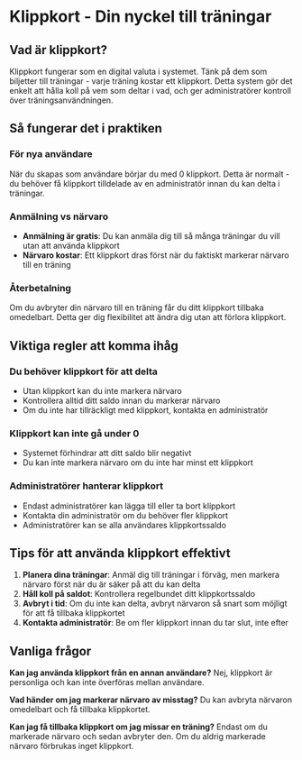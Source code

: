 # Klippkort - Din nyckel till träningar

## Vad är klippkort?

Klippkort fungerar som en digital valuta i systemet. Tänk på dem som biljetter till träningar - varje träning kostar ett klippkort. Detta system gör det enkelt att hålla koll på vem som deltar i vad, och ger administratörer kontroll över träningsanvändningen.

## Så fungerar det i praktiken

### För nya användare
När du skapas som användare börjar du med 0 klippkort. Detta är normalt - du behöver få klippkort tilldelade av en administratör innan du kan delta i träningar.

### Anmälning vs närvaro
- **Anmälning är gratis**: Du kan anmäla dig till så många träningar du vill utan att använda klippkort
- **Närvaro kostar**: Ett klippkort dras först när du faktiskt markerar närvaro till en träning

### Återbetalning
Om du avbryter din närvaro till en träning får du ditt klippkort tillbaka omedelbart. Detta ger dig flexibilitet att ändra dig utan att förlora klippkort.

## Viktiga regler att komma ihåg

### Du behöver klippkort för att delta
- Utan klippkort kan du inte markera närvaro
- Kontrollera alltid ditt saldo innan du markerar närvaro
- Om du inte har tillräckligt med klippkort, kontakta en administratör

### Klippkort kan inte gå under 0
- Systemet förhindrar att ditt saldo blir negativt
- Du kan inte markera närvaro om du inte har minst ett klippkort

### Administratörer hanterar klippkort
- Endast administratörer kan lägga till eller ta bort klippkort
- Kontakta din administratör om du behöver fler klippkort
- Administratörer kan se alla användares klippkortssaldo

## Tips för att använda klippkort effektivt

1. **Planera dina träningar**: Anmäl dig till träningar i förväg, men markera närvaro först när du är säker på att du kan delta
2. **Håll koll på saldot**: Kontrollera regelbundet ditt klippkortssaldo
3. **Avbryt i tid**: Om du inte kan delta, avbryt närvaron så snart som möjligt för att få tillbaka klippkortet
4. **Kontakta administratör**: Be om fler klippkort innan du tar slut, inte efter

## Vanliga frågor

**Kan jag använda klippkort från en annan användare?**
Nej, klippkort är personliga och kan inte överföras mellan användare.

**Vad händer om jag markerar närvaro av misstag?**
Du kan avbryta närvaron omedelbart och få tillbaka klippkortet.

**Kan jag få tillbaka klippkort om jag missar en träning?**
Endast om du markerade närvaro och sedan avbryter den. Om du aldrig markerade närvaro förbrukas inget klippkort.
